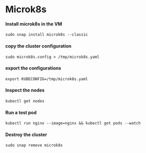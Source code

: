 # Microk8s


#### Install microk8s in the VM
```
sudo snap install microk8s --classic
```

#### copy the cluster configuration
```
sudo microk8s.config > /tmp/microk8s.yaml
```

#### export the configurations
```
export KUBECONFIG=/tmp/microk8s.yaml
```

#### Inspect the nodes
```
kubectl get nodes
```

#### Run a test pod
```
kubectl run nginx --image=nginx && kubectl get pods --watch
```

#### Destroy the cluster
```
sudo snap remove microk8s
```

